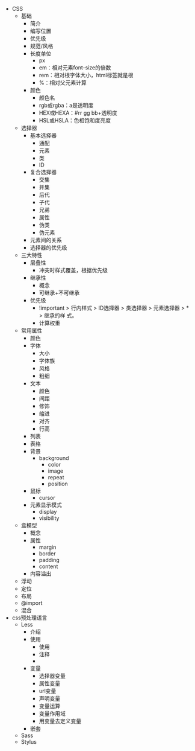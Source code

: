 - CSS
	- 基础
		- 简介
		- 编写位置
		- 优先级
		- 规范/风格
		- 长度单位
			- px
			- em：相对元素font-size的倍数
			- rem：相对根字体大小，html标签就是根
			- %：相对父元素计算
		- 颜色
			- 颜色名
			- rgb或rgba：a是透明度
			- HEX或HEXA：#rr gg bb+透明度
			- HSL或HSLA：色相饱和度亮度
	- 选择器
		- 基本选择器
			- 通配
			- 元素
			- 类
			- ID
		- 复合选择器
			- 交集
			- 并集
			- 后代
			- 子代
			- 兄弟
			- 属性
			- 伪类
			- 伪元素
		- 元素间的关系
		- 选择器的优先级
	- 三大特性
		- 层叠性
			- 冲突时样式覆盖，根据优先级
		- 继承性
			- 概念
			- 可继承+不可继承
		- 优先级
			- !important > 行内样式 > ID选择器 > 类选择器 > 元素选择器 > * > 继承的样 式。
			- 计算权重
	- 常用属性
		- 颜色
		- 字体
			- 大小
			- 字体族
			- 风格
			- 粗细
		- 文本
			- 颜色
			- 间距
			- 修饰
			- 缩进
			- 对齐
			- 行高
		- 列表
		- 表格
		- 背景
			- background
				- color
				- image
				- repeat
				- position
		- 鼠标
			- cursor
		- 元素显示模式
			- display
			- visibility
	- 盒模型
		- 概念
		- 属性
			- margin
			- border
			- padding
			- content
		- 内容溢出
	- 浮动
	- 定位
	- 布局
	- @import
	- 混合
- css预处理语言
	- Less
		- 介绍
		- 使用
			- 使用
			- 注释
			- 
		- 变量
			- 选择器变量
			- 属性变量
			- url变量
			- 声明变量
			- 变量运算
			- 变量作用域
			- 用变量去定义变量
		- 嵌套
	- Sass
	- Stylus